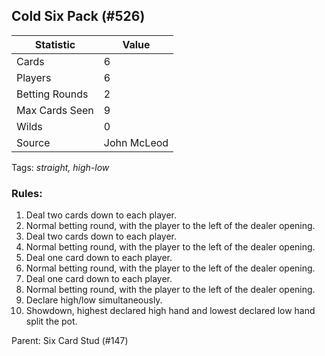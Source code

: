 ## Cold Six Pack (#526)

|Statistic|Value|
|---------|-----|
|Cards|6|
|Players|6|
|Betting Rounds|2|
|Max Cards Seen|9|
|Wilds|0|
|Source|John McLeod|
Tags: *straight, high-low*
### Rules:
1. Deal two cards down to each player.
2. Normal betting round, with the player to the left of the dealer opening.
3. Deal two cards down to each player.
4. Normal betting round, with the player to the left of the dealer opening.
5. Deal one card down to each player.
6. Normal betting round, with the player to the left of the dealer opening.
7. Deal one card down to each player.
8. Normal betting round, with the player to the left of the dealer opening.
9. Declare high/low simultaneously.
10. Showdown, highest declared high hand and lowest declared low hand split the pot.

Parent: Six Card Stud (#147)


